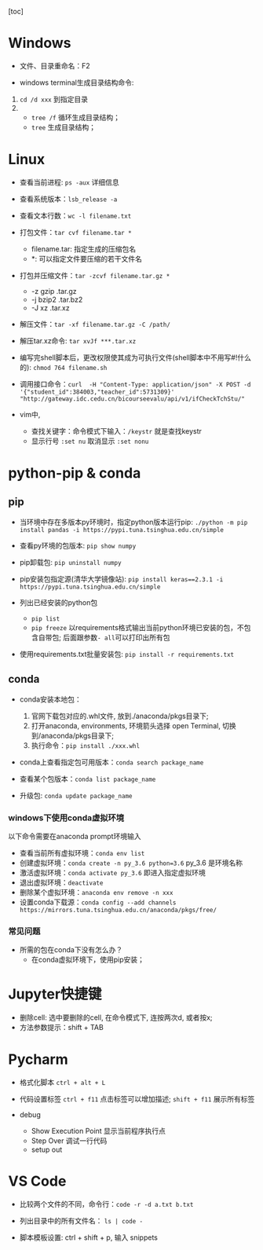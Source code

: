 [toc]

# Windows

- 文件、目录重命名：F2 <br>

- windows terminal生成目录结构命令:  
1. `cd /d xxx` 到指定目录  
2. - `tree /f` 循环生成目录结构；
   - `tree` 生成目录结构；

# Linux

- 查看当前进程: `ps -aux` 详细信息

- 查看系统版本：`lsb_release -a`

- 查看文本行数：`wc -l filename.txt`

- 打包文件：`tar cvf filename.tar *`
  - filename.tar: 指定生成的压缩包名
  - *: 可以指定文件要压缩的若干文件名

- 打包并压缩文件：`tar -zcvf filename.tar.gz *`
  - -z  gzip   .tar.gz
  - -j  bzip2  .tar.bz2
  - -J  xz     .tar.xz

- 解压文件：`tar -xf filename.tar.gz -C /path/`

- 解压tar.xz命令: `tar xvJf ***.tar.xz`

- 编写完shell脚本后，更改权限使其成为可执行文件(shell脚本中不用写#!什么的): `chmod 764 filename.sh `

- 调用接口命令：`curl  -H "Content-Type: application/json" -X POST -d '{"student_id":384003,"teacher_id":5731309}' "http://gateway.idc.cedu.cn/bicourseevalu/api/v1/ifCheckTchStu/"`

- vim中,
  - 查找关键字：命令模式下输入：`/keystr` 就是查找keystr 
  - 显示行号 `:set nu` 取消显示 `:set nonu`

# python-pip & conda

## pip

- 当环境中存在多版本py环境时，指定python版本运行pip: `./python -m pip install pandas -i https://pypi.tuna.tsinghua.edu.cn/simple`

- 查看py环境的包版本: `pip show numpy`

- pip卸载包: `pip uninstall numpy`

- pip安装包指定源(清华大学镜像站): `pip install keras==2.3.1 -i https://pypi.tuna.tsinghua.edu.cn/simple`

- 列出已经安装的python包
  - `pip list`
  - `pip freeze` 以requirements格式输出当前python环境已安装的包，不包含自带包; 后面跟参数`- all`可以打印出所有包

- 使用requirements.txt批量安装包: `pip install -r requirements.txt`

## conda

- conda安装本地包：
  1. 官网下载包对应的.whl文件, 放到./anaconda/pkgs目录下;
  2. 打开anaconda, environments, 环境箭头选择 open Terminal, 切换到/anaconda/pkgs目录下;
  3. 执行命令：`pip install ./xxx.whl`

- conda上查看指定包可用版本：`conda search package_name`

- 查看某个包版本：`conda list package_name`

- 升级包: `conda update package_name`

### windows下使用conda虚拟环境

以下命令需要在anaconda prompt环境输入<br>
- 查看当前所有虚拟环境：`conda env list`
- 创建虚拟环境：`conda create -n py_3.6 python=3.6`  py_3.6 是环境名称<br>
- 激活虚拟环境：`conda activate py_3.6` 即进入指定虚拟环境
- 退出虚拟环境：`deactivate`
- 删除某个虚拟环境：`anaconda env remove -n xxx` 
- 设置conda下载源：`conda config --add channels https://mirrors.tuna.tsinghua.edu.cn/anaconda/pkgs/free/`

### 常见问题

- 所需的包在conda下没有怎么办？
  - 在conda虚拟环境下，使用pip安装；

#  Jupyter快捷键

- 删除cell: 选中要删除的cell, 在命令模式下, 连按两次d, 或者按x;
- 方法参数提示：shift + TAB

# Pycharm

- 格式化脚本 `ctrl + alt + L`

- 代码设置标签 `ctrl + f11` 点击标签可以增加描述; `shift + f11`  展示所有标签

- debug 
  - Show Execution Point 显示当前程序执行点
  - Step Over 调试一行代码
  - setup out 

# VS Code

- 比较两个文件的不同，命令行：`code -r -d a.txt b.txt`

- 列出目录中的所有文件名： `ls | code -`

- 脚本模板设置: ctrl + shift + p, 输入 snippets




